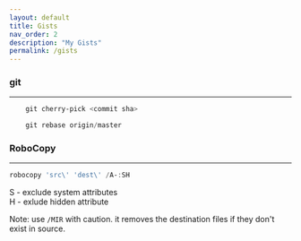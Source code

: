 ```yaml
---
layout: default
title: Gists
nav_order: 2
description: "My Gists"
permalink: /gists
---
```



### git
---

``` powershell
    git cherry-pick <commit sha>
```

``` powershell
    git rebase origin/master
```

### RoboCopy
---
```powershell
robocopy 'src\' 'dest\' /A-:SH
```

S - exclude system attributes    
H - exlude hidden attribute

Note: use `/MIR` with caution. it removes the destination files if they don't exist in source.


